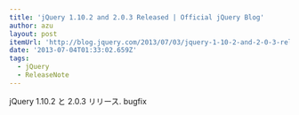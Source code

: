 ```yaml
---
title: 'jQuery 1.10.2 and 2.0.3 Released | Official jQuery Blog'
author: azu
layout: post
itemUrl: 'http://blog.jquery.com/2013/07/03/jquery-1-10-2-and-2-0-3-released/'
date: '2013-07-04T01:33:02.659Z'
tags:
  - jQuery
  - ReleaseNote
---
```

jQuery 1.10.2 と 2.0.3 リリース.
bugfix
